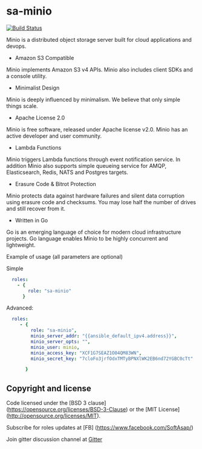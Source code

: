 sa-minio
=========

[![Build Status](https://travis-ci.org/softasap/sa-minio.svg?branch=master)](https://travis-ci.org/softasap/sa-minio)


Minio is a distributed object storage server built for cloud applications and devops.

- Amazon S3 Compatible

Minio implements Amazon S3 v4 APIs. Minio also includes client SDKs and a console utility.

- Minimalist Design

Minio is deeply influenced by minimalism. We believe that only simple things scale.

- Apache License 2.0

Minio is free software, released under Apache license v2.0. Minio has an active developer and user community.

- Lambda Functions

Minio triggers Lambda functions through event notification service. In addition Minio also supports simple queueing service for AMQP, Elasticsearch, Redis, NATS and Postgres targets.

- Erasure Code & Bitrot Protection

Minio protects data against hardware failures and silent data corruption using erasure code and checksums. You may lose half the number of drives and still recover from it.

- Written in Go

Go is an emerging language of choice for modern cloud infrastructure projects. Go language enables Minio to be highly concurrent and lightweight.


Example of usage (all parameters are optional)

Simple

```YAML
  roles:
    - {
        role: "sa-minio"
      }
```

Advanced:

```YAML
  roles:
     - {
         role: "sa-minio",
         minio_server_addr: "{{ansible_default_ipv4.address}}",
         minio_server_opts: "",
         minio_user: minio,
         minio_access_key: "XCF1G7SEAZ1O04QM83WN",
         minio_secret_key: "7cloFo3jrfOdxTMTyBPNXlWK2EB6nd72YGBC0cTt"

       }
```

Copyright and license
---------------------

Code licensed under the [BSD 3 clause] (https://opensource.org/licenses/BSD-3-Clause) or the [MIT License] (http://opensource.org/licenses/MIT).

Subscribe for roles updates at [FB] (https://www.facebook.com/SoftAsap/)

Join gitter discussion channel at [Gitter](https://gitter.im/softasap)
